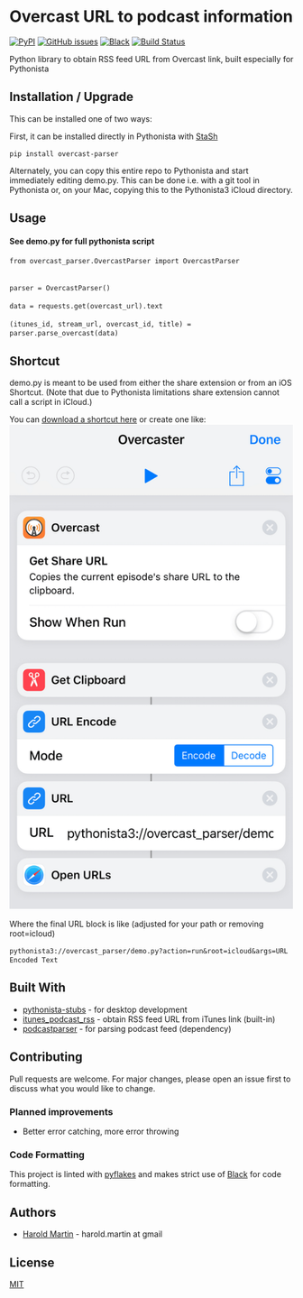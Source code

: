 # Overcast URL to podcast information
[![PyPI](https://img.shields.io/pypi/v/overcast_parser.svg)](https://pypi.org/project/overcast-parser/)
[![GitHub issues](https://img.shields.io/github/issues-raw/hbmartin/overcast_parser.svg)](https://github.com/hbmartin/overcast_parser/issues)
[![Black](https://img.shields.io/badge/code%20style-black-000000.svg)](https://github.com/ambv/black)
[![Build Status](https://travis-ci.com/hbmartin/overcast_parser.svg?branch=master)](https://travis-ci.com/hbmartin/overcast_parser)

Python library to obtain RSS feed URL from Overcast link, built especially for Pythonista

## Installation / Upgrade

This can be installed one of two ways:

First, it can be installed directly in Pythonista with [StaSh](https://github.com/ywangd/stash)

```
pip install overcast-parser
```

Alternately, you can copy this entire repo to Pythonista and start immediately editing demo.py. This can be done i.e. with a git tool in Pythonista or, on your Mac, copying this to the Pythonista3 iCloud directory.


## Usage

#### See demo.py for full pythonista script

```
from overcast_parser.OvercastParser import OvercastParser


parser = OvercastParser()

data = requests.get(overcast_url).text

(itunes_id, stream_url, overcast_id, title) = parser.parse_overcast(data)
```

## Shortcut
demo.py is meant to be used from either the share extension or from an iOS Shortcut. (Note that due to Pythonista limitations share extension cannot call a script in iCloud.)

You can [download a shortcut here](https://www.icloud.com/shortcuts/942bc3f2f69747429960fefdde4ccb2c) or create one like:
![shortcut](shortcut.png)

Where the final URL block is like (adjusted for your path or removing root=icloud)
```
pythonista3://overcast_parser/demo.py?action=run&root=icloud&args=URL Encoded Text
```

## Built With

* [pythonista-stubs](https://github.com/hbmartin/pythonista-stubs) - for desktop development
* [itunes_podcast_rss](https://github.com/wotaen/itunes_podcast_rss) - obtain RSS feed URL from iTunes link (built-in)
* [podcastparser](https://github.com/gpodder/podcastparser) - for parsing podcast feed (dependency)

## Contributing

Pull requests are welcome. For major changes, please open an issue first to discuss what you would like to change.

### Planned improvements
* Better error catching, more error throwing

### Code Formatting

This project is linted with [pyflakes](https://github.com/PyCQA/pyflakes) and makes strict use of [Black](https://github.com/ambv/black) for code formatting.

## Authors

* [Harold Martin](https://www.linkedin.com/in/harold-martin-98526971/) - harold.martin at gmail


## License

[MIT](LICENSE.txt)